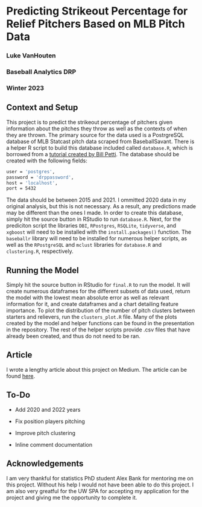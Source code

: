 # Predicting Strikeout Percentage for Relief Pitchers Based on MLB Pitch Data


### Luke VanHouten
### Baseball Analytics DRP 
### Winter 2023

## Context and Setup
This project is to predict the strikeout percentage of pitchers given information about the pitches they throw as well as the contexts of when they are thrown. The primary source for the data used is a PostrgreSQL database of MLB Statcast pitch data scraped from BaseballSavant. There is a helper R script to build this database included called `database.R`, which is borrowed from a [tutorial created by Bill Petti](https://billpetti.github.io/2021-04-02-build-statcast-database-rstats-version-3.0/). The database should be created with the following fields:

```bash
user = 'postgres',
password = 'drppassword',
host = 'localhost',
port = 5432
```

The data should be between 2015 and 2021. I ommitted 2020 data in my original analysis, but this is not necessary. As a result, any predictions made may be different than the ones I made. In order to create this database, simply hit the source button in RStudio to run `database.R`. Next, for the prediciton script the libraries `DBI`, `RPostgres`, `RSQLite`, `tidyverse`, and `xgboost` will need to be installed with the `install.packages()` function. The `baseballr` library will need to be installed for numerous helper scripts, as well as the `RPostgreSQL` and `mclust` libraries for `database.R` and `clustering.R`, respectively.

## Running the Model

Simply hit the source button in RStudio for `final.R` to run the model. It will create numerous dataframes for the different subsets of data used, return the model with the lowest mean absolute error as well as relevant information for it, and create dataframes and a chart detailing feature importance. To plot the distribution of the number of pitch clusters between starters and relievers, run the `clusters_plot.R` file. Many of the plots created by the model and helper functions can be found in the presentation in the repository. The rest of the helper scripts provide .csv files that have already been created, and thus do not need to be ran.

## Article

I wrote a lengthy article about this project on Medium. The article can be found [here](https://medium.com/@lukevh/predicting-reliever-strikeout-percentage-7c4e3c6fde88).

## To-Do

- Add 2020 and 2022 years

- Fix position players pitching

- Improve pitch clustering

- Inline comment documentation

## Acknowledgements

I am very thankful for statistics PhD student Alex Bank for mentoring me on this project. Without his help I would not have been able to do this project. I am also very greatful for the UW SPA for accepting my application for the project and giving me the opportunity to complete it.
